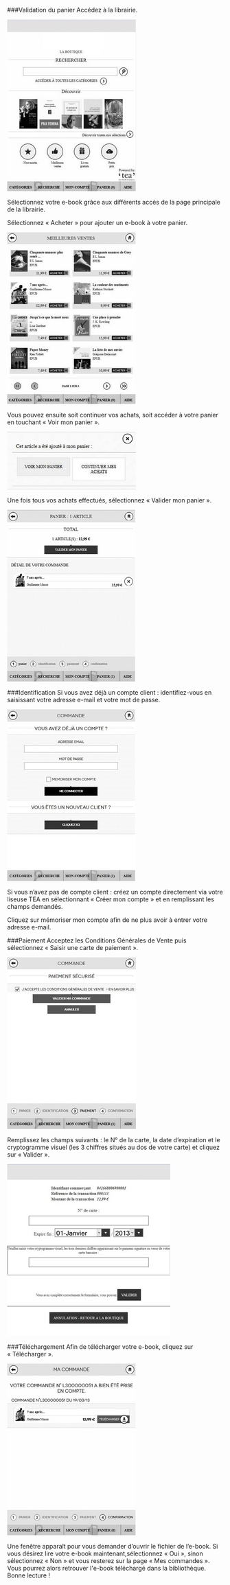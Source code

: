 ###Validation du panier
Accédez à la librairie. 

![](/images/acheter-liseuse-1.jpg)

Sélectionnez votre e-book grâce aux différents accès de la page principale de la librairie. 

Sélectionnez « Acheter » pour ajouter un e-book à votre panier.

![](/images/acheter-liseuse-2.jpg)

Vous pouvez ensuite soit continuer vos achats, soit accéder à votre panier en touchant « Voir mon panier ».

![](/images/acheter-liseuse-3.jpg)

Une fois tous vos achats effectués, sélectionnez « Valider mon panier ».

![](/images/acheter-liseuse-4.jpg)

###Identification
Si vous avez déjà un compte client : identifiez-vous en saisissant votre adresse e-mail et votre mot de passe.

![](/images/acheter-liseuse-5.jpg)

Si vous n’avez pas de compte client : créez un compte directement via votre liseuse TEA en sélectionnant « Créer mon compte » et en remplissant les champs demandés.

Cliquez sur mémoriser mon compte afin de ne plus avoir à entrer votre adresse e-mail.

###Paiement
Acceptez les Conditions Générales de Vente puis sélectionnez « Saisir une carte de paiement ».

![](/images/acheter-liseuse-6.jpg)

Remplissez les champs suivants : le N° de la carte, la date d’expiration et le cryptogramme visuel (les 3 chiffres situés au dos de votre carte) et cliquez sur « Valider ».

![](/images/acheter-liseuse-7.jpg)

###Téléchargement
Afin de télécharger votre e-book, cliquez sur « Télécharger ».

![](/images/acheter-liseuse-8.jpg)

Une fenêtre apparaît pour vous demander d’ouvrir le fichier de l’e-book. Si vous désirez lire votre e-book maintenant,sélectionnez « Oui », sinon sélectionnez « Non » et vous resterez sur la page « Mes commandes ». Vous pourrez alors retrouver l'e-book téléchargé dans la bibliothèque.
Bonne lecture !



